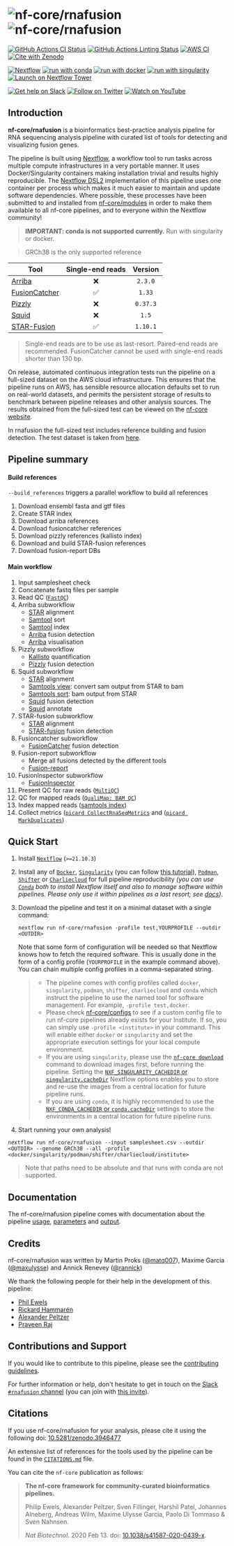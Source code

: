 # ![nf-core/rnafusion](docs/images/nf-core-rnafusion_logo_light.png#gh-light-mode-only) ![nf-core/rnafusion](docs/images/nf-core-rnafusion_logo_dark.png#gh-dark-mode-only)

[![GitHub Actions CI Status](https://github.com/nf-core/rnafusion/workflows/nf-core%20CI/badge.svg)](https://github.com/nf-core/rnafusion/actions?query=workflow%3A%22nf-core+CI%22)
[![GitHub Actions Linting Status](https://github.com/nf-core/rnafusion/workflows/nf-core%20linting/badge.svg)](https://github.com/nf-core/rnafusion/actions?query=workflow%3A%22nf-core+linting%22)
[![AWS CI](https://img.shields.io/badge/CI%20tests-full%20size-FF9900?logo=Amazon%20AWS)](https://nf-co.re/rnafusion/results)
[![Cite with Zenodo](http://img.shields.io/badge/DOI-10.5281/zenodo.XXXXXXX-1073c8)](https://doi.org/10.5281/zenodo.XXXXXXX)

[![Nextflow](https://img.shields.io/badge/nextflow%20DSL2-%E2%89%A521.10.3-23aa62.svg)](https://www.nextflow.io/)
[![run with conda](http://img.shields.io/badge/run%20with-conda-3EB049?logo=anaconda)](https://docs.conda.io/en/latest/)
[![run with docker](https://img.shields.io/badge/run%20with-docker-0db7ed?logo=docker)](https://www.docker.com/)
[![run with singularity](https://img.shields.io/badge/run%20with-singularity-1d355c.svg)](https://sylabs.io/docs/)
[![Launch on Nextflow Tower](https://img.shields.io/badge/Launch%20%F0%9F%9A%80-Nextflow%20Tower-%234256e7)](https://tower.nf/launch?pipeline=https://github.com/nf-core/rnafusion)

[![Get help on Slack](http://img.shields.io/badge/slack-nf--core%20%23rnafusion-4A154B?logo=slack)](https://nfcore.slack.com/channels/rnafusion)
[![Follow on Twitter](http://img.shields.io/badge/twitter-%40nf__core-1DA1F2?logo=twitter)](https://twitter.com/nf_core)
[![Watch on YouTube](http://img.shields.io/badge/youtube-nf--core-FF0000?logo=youtube)](https://www.youtube.com/c/nf-core)

## Introduction

**nf-core/rnafusion** is a bioinformatics best-practice analysis pipeline for RNA sequencing analysis pipeline with curated list of tools for detecting and visualizing fusion genes.

The pipeline is built using [Nextflow](https://www.nextflow.io), a workflow tool to run tasks across multiple compute infrastructures in a very portable manner. It uses Docker/Singularity containers making installation trivial and results highly reproducible. The [Nextflow DSL2](https://www.nextflow.io/docs/latest/dsl2.html) implementation of this pipeline uses one container per process which makes it much easier to maintain and update software dependencies. Where possible, these processes have been submitted to and installed from [nf-core/modules](https://github.com/nf-core/modules) in order to make them available to all nf-core pipelines, and to everyone within the Nextflow community!

> **IMPORTANT: conda is not supported currently.** Run with singularity or docker.

> GRCh38 is the only supported reference

| Tool                                                      |  Single-end reads  | Version  |
| --------------------------------------------------------- | :----------------: | :------: |
| [Arriba](https://github.com/suhrig/arriba)                |        :x:         | `2.3.0`  |
| [FusionCatcher](https://github.com/ndaniel/fusioncatcher) | :white_check_mark: |  `1.33`  |
| [Pizzly](https://github.com/pmelsted/pizzly)              |        :x:         | `0.37.3` |
| [Squid](https://github.com/Kingsford-Group/squid)         |        :x:         |  `1.5`   |
| [STAR-Fusion](https://github.com/STAR-Fusion/STAR-Fusion) | :white_check_mark: | `1.10.1` |

> Single-end reads are to be use as last-resort. Paired-end reads are recommended. FusionCatcher cannot be used with single-end reads shorter than 130 bp.

On release, automated continuous integration tests run the pipeline on a full-sized dataset on the AWS cloud infrastructure. This ensures that the pipeline runs on AWS, has sensible resource allocation defaults set to run on real-world datasets, and permits the persistent storage of results to benchmark between pipeline releases and other analysis sources. The results obtained from the full-sized test can be viewed on the [nf-core website](https://nf-co.re/rnafusion/results).

In rnafusion the full-sized test includes reference building and fusion detection. The test dataset is taken from [here](https://github.com/nf-core/test-datasets/tree/rnafusion/testdata/human).

## Pipeline summary

#### Build references

`--build_references` triggers a parallel workflow to build all references

1. Download ensembl fasta and gtf files
2. Create STAR index
3. Download arriba references
4. Download fusioncatcher references
5. Download pizzly references (kallisto index)
6. Download and build STAR-fusion references
7. Download fusion-report DBs

#### Main workflow

1. Input samplesheet check
2. Concatenate fastq files per sample
3. Read QC ([`FastQC`](https://www.bioinformatics.babraham.ac.uk/projects/fastqc/))
4. Arriba subworkflow
   - [STAR](https://github.com/alexdobin/STAR) alignment
   - [Samtool](https://github.com/samtools/samtools) sort
   - [Samtool](https://github.com/samtools/samtools) index
   - [Arriba](https://github.com/suhrig/arriba) fusion detection
   - [Arriba](https://github.com/suhrig/arriba) visualisation
5. Pizzly subworkflow
   - [Kallisto](https://pachterlab.github.io/kallisto/) quantification
   - [Pizzly](https://github.com/pmelsted/pizzly) fusion detection
6. Squid subworkflow
   - [STAR](https://github.com/alexdobin/STAR) alignment
   - [Samtools view](http://www.htslib.org/): convert sam output from STAR to bam
   - [Samtools sort](http://www.htslib.org/): bam output from STAR
   - [Squid](https://github.com/Kingsford-Group/squid) fusion detection
   - [Squid](https://github.com/Kingsford-Group/squid) annotate
7. STAR-fusion subworkflow
   - [STAR](https://github.com/alexdobin/STAR) alignment
   - [STAR-fusion](https://github.com/STAR-Fusion/STAR-Fusion) fusion detection
8. Fusioncatcher subworkflow
   - [FusionCatcher](https://github.com/ndaniel/fusioncatcher) fusion detection
9. Fusion-report subworkflow
   - Merge all fusions detected by the different tools
   - [Fusion-report](https://github.com/matq007/fusion-report)
10. FusionInspector subworkflow
    - [FusionInspector](https://github.com/FusionInspector/FusionInspector)
11. Present QC for raw reads ([`MultiQC`](http://multiqc.info/))
12. QC for mapped reads ([`QualiMap: BAM QC`](https://kokonech.github.io/qualimap/HG00096.chr20_bamqc/qualimapReport.html))
13. Index mapped reads ([samtools index](http://www.htslib.org/))
14. Collect metrics ([`picard CollectRnaSeqMetrics`](https://gatk.broadinstitute.org/hc/en-us/articles/360037057492-CollectRnaSeqMetrics-Picard-) and ([`picard MarkDuplicates`](https://gatk.broadinstitute.org/hc/en-us/articles/360037052812-MarkDuplicates-Picard-))

## Quick Start

1. Install [`Nextflow`](https://www.nextflow.io/docs/latest/getstarted.html#installation) (`>=21.10.3`)

2. Install any of [`Docker`](https://docs.docker.com/engine/installation/), [`Singularity`](https://www.sylabs.io/guides/3.0/user-guide/) (you can follow [this tutorial](https://singularity-tutorial.github.io/01-installation/)), [`Podman`](https://podman.io/), [`Shifter`](https://nersc.gitlab.io/development/shifter/how-to-use/) or [`Charliecloud`](https://hpc.github.io/charliecloud/) for full pipeline reproducibility _(you can use [`Conda`](https://conda.io/miniconda.html) both to install Nextflow itself and also to manage software within pipelines. Please only use it within pipelines as a last resort; see [docs](https://nf-co.re/usage/configuration#basic-configuration-profiles))_.

3. Download the pipeline and test it on a minimal dataset with a single command:

   ```console
   nextflow run nf-core/rnafusion -profile test,YOURPROFILE --outdir <OUTDIR>
   ```

   Note that some form of configuration will be needed so that Nextflow knows how to fetch the required software. This is usually done in the form of a config profile (`YOURPROFILE` in the example command above). You can chain multiple config profiles in a comma-separated string.

   > - The pipeline comes with config profiles called `docker`, `singularity`, `podman`, `shifter`, `charliecloud` and `conda` which instruct the pipeline to use the named tool for software management. For example, `-profile test,docker`.
   > - Please check [nf-core/configs](https://github.com/nf-core/configs#documentation) to see if a custom config file to run nf-core pipelines already exists for your Institute. If so, you can simply use `-profile <institute>` in your command. This will enable either `docker` or `singularity` and set the appropriate execution settings for your local compute environment.
   > - If you are using `singularity`, please use the [`nf-core download`](https://nf-co.re/tools/#downloading-pipelines-for-offline-use) command to download images first, before running the pipeline. Setting the [`NXF_SINGULARITY_CACHEDIR` or `singularity.cacheDir`](https://www.nextflow.io/docs/latest/singularity.html?#singularity-docker-hub) Nextflow options enables you to store and re-use the images from a central location for future pipeline runs.
   > - If you are using `conda`, it is highly recommended to use the [`NXF_CONDA_CACHEDIR` or `conda.cacheDir`](https://www.nextflow.io/docs/latest/conda.html) settings to store the environments in a central location for future pipeline runs.

4. Start running your own analysis!

```console
nextflow run nf-core/rnafusion --input samplesheet.csv --outdir <OUTDIR> --genome GRCh38 --all -profile <docker/singularity/podman/shifter/charliecloud/institute>
```

> Note that paths need to be absolute and that runs with conda are not supported.

## Documentation

The nf-core/rnafusion pipeline comes with documentation about the pipeline [usage](https://nf-co.re/rnafusion/usage), [parameters](https://nf-co.re/rnafusion/parameters) and [output](https://nf-co.re/rnafusion/output).

## Credits

nf-core/rnafusion was written by Martin Proks ([@matq007](https://github.com/matq007)), Maxime Garcia ([@maxulysse](https://github.com/maxulysse)) and Annick Renevey ([@rannick](https://github.com/rannick))

We thank the following people for their help in the development of this pipeline:

- [Phil Ewels](https://github.com/ewels)
- [Rickard Hammarén](https://github.com/Hammarn)
- [Alexander Peltzer](https://github.com/apeltzer)
- [Praveen Raj](https://github.com/praveenraj2018)

## Contributions and Support

If you would like to contribute to this pipeline, please see the [contributing guidelines](.github/CONTRIBUTING.md).

For further information or help, don't hesitate to get in touch on the [Slack `#rnafusion` channel](https://nfcore.slack.com/channels/rnafusion) (you can join with [this invite](https://nf-co.re/join/slack)).

## Citations

If you use nf-core/rnafusion for your analysis, please cite it using the following doi: [10.5281/zenodo.3946477](https://doi.org/10.5281/zenodo.3946477)

An extensive list of references for the tools used by the pipeline can be found in the [`CITATIONS.md`](CITATIONS.md) file.

You can cite the `nf-core` publication as follows:

> **The nf-core framework for community-curated bioinformatics pipelines.**
>
> Philip Ewels, Alexander Peltzer, Sven Fillinger, Harshil Patel, Johannes Alneberg, Andreas Wilm, Maxime Ulysse Garcia, Paolo Di Tommaso & Sven Nahnsen.
>
> _Nat Biotechnol._ 2020 Feb 13. doi: [10.1038/s41587-020-0439-x](https://dx.doi.org/10.1038/s41587-020-0439-x).
